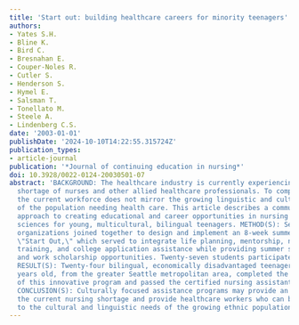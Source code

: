 ```yaml
---
title: 'Start out: building healthcare careers for minority teenagers'
authors:
- Yates S.H.
- Bline K.
- Bird C.
- Bresnahan E.
- Couper-Noles R.
- Cutler S.
- Henderson S.
- Hymel E.
- Salsman T.
- Tonellato M.
- Steele A.
- Lindenberg C.S.
date: '2003-01-01'
publishDate: '2024-10-10T14:22:55.315724Z'
publication_types:
- article-journal
publication: '*Journal of continuing education in nursing*'
doi: 10.3928/0022-0124-20030501-07
abstract: 'BACKGROUND: The healthcare industry is currently experiencing a severe
  shortage of nurses and other allied healthcare professionals. To compound this crisis,
  the current workforce does not mirror the growing linguistic and cultural diversity
  of the population needing health care. This article describes a community partnership
  approach to creating educational and career opportunities in nursing and other health
  sciences for young, multicultural, bilingual teenagers. METHOD(S): Several community
  organizations joined together to design and implement an 8-week summer program entitled
  \"Start Out,\" which served to integrate life planning, mentorship, nursing assistant
  training, and college application assistance while providing summer salary stipends
  and work scholarship opportunities. Twenty-seven students participated in the program.
  RESULT(S): Twenty-four bilingual, economically disadvantaged teenagers 16 to 19
  years old, from the greater Seattle metropolitan area, completed the first session
  of this innovative program and passed the certified nursing assistant examination.
  CONCLUSION(S): Culturally focused assistance programs may provide an avenue to meet
  the current nursing shortage and provide healthcare workers who can be sensitive
  to the cultural and linguistic needs of the growing ethnic population.'
---
```

